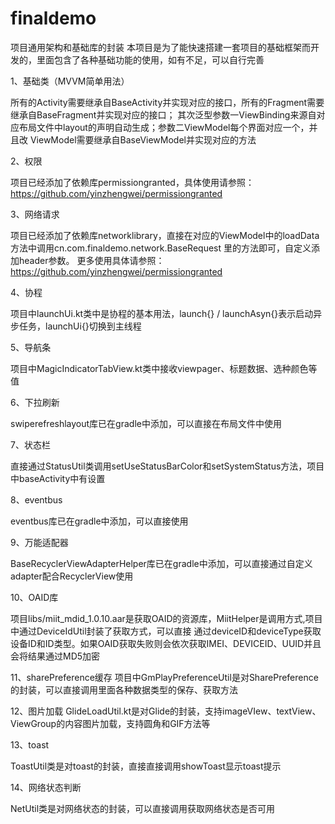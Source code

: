 # finaldemo
项目通用架构和基础库的封装
本项目是为了能快速搭建一套项目的基础框架而开发的，里面包含了各种基础功能的使用，如有不足，可以自行完善


1、基础类（MVVM简单用法）

所有的Activity需要继承自BaseActivity并实现对应的接口，所有的Fragment需要继承自BaseFragment并实现对应的接口；
其次泛型参数一ViewBinding来源自对应布局文件中layout的声明自动生成；参数二ViewModel每个界面对应一个，并且改
ViewModel需要继承自BaseViewModel并实现对应的方法


2、权限

项目已经添加了依赖库permissiongranted，具体使用请参照：https://github.com/yinzhengwei/permissiongranted

3、网络请求

项目已经添加了依赖库networklibrary，直接在对应的ViewModel中的loadData方法中调用cn.com.finaldemo.network.BaseRequest
里的方法即可，自定义添加header参数。
更多使用具体请参照：https://github.com/yinzhengwei/permissiongranted


4、协程

项目中launchUi.kt类中是协程的基本用法，launch{} / launchAsyn{}表示启动异步任务，launchUi{}切换到主线程

5、导航条

项目中MagicIndicatorTabView.kt类中接收viewpager、标题数据、选种颜色等值


6、下拉刷新

swiperefreshlayout库已在gradle中添加，可以直接在布局文件中使用


7、状态栏

直接通过StatusUtil类调用setUseStatusBarColor和setSystemStatus方法，项目中baseActivity中有设置


8、eventbus

eventbus库已在gradle中添加，可以直接使用


9、万能适配器

BaseRecyclerViewAdapterHelper库已在gradle中添加，可以直接通过自定义adapter配合RecyclerView使用


10、OAID库

项目libs/miit_mdid_1.0.10.aar是获取OAID的资源库，MiitHelper是调用方式,项目中通过DeviceIdUtil封装了获取方式，可以直接
通过deviceID和deviceType获取设备ID和ID类型。如果OAID获取失败则会依次获取IMEI、DEVICEID、UUID并且会将结果通过MD5加密


11、sharePreference缓存
项目中GmPlayPreferenceUtil是对SharePreference的封装，可以直接调用里面各种数据类型的保存、获取方法


12、图片加载
GlideLoadUtil.kt是对Glide的封装，支持imageVIew、textView、ViewGroup的内容图片加载，支持圆角和GIF方法等


13、toast

ToastUtil类是对toast的封装，直接直接调用showToast显示toast提示


14、网络状态判断

NetUtil类是对网络状态的封装，可以直接调用获取网络状态是否可用
